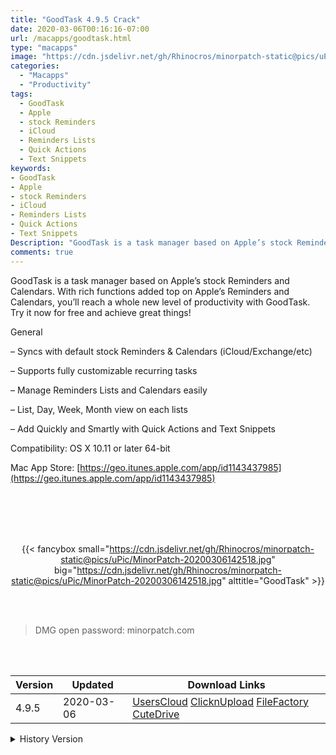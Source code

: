 ```yaml
---
title: "GoodTask 4.9.5 Crack"
date: 2020-03-06T00:16:16-07:00
url: /macapps/goodtask.html
type: "macapps"
image: "https://cdn.jsdelivr.net/gh/Rhinocros/minorpatch-static@pics/uPic/on2q9U.png"
categories:
  - "Macapps"
  - "Productivity"
tags:
  - GoodTask
  - Apple
  - stock Reminders
  - iCloud
  - Reminders Lists
  - Quick Actions
  - Text Snippets
keywords:
- GoodTask
- Apple
- stock Reminders
- iCloud
- Reminders Lists
- Quick Actions
- Text Snippets
Description: "GoodTask is a task manager based on Apple’s stock Reminders and Calendars. With rich functions added top on Apple’s Reminders and Calendars, you’ll reach a whole new level of productivity with GoodTask"
comments: true
---
```


GoodTask is a task manager based on Apple’s stock Reminders and Calendars. With rich functions added top on Apple’s Reminders and Calendars, you’ll reach a whole new level of productivity with GoodTask. Try it now for free and achieve great things!

General

– Syncs with default stock Reminders & Calendars (iCloud/Exchange/etc)

– Supports fully customizable recurring tasks

– Manage Reminders Lists and Calendars easily

– List, Day, Week, Month view on each lists

– Add Quickly and Smartly with Quick Actions and Text Snippets



Compatibility: OS X 10.11 or later 64-bit

Mac App Store: [https://geo.itunes.apple.com/app/id1143437985](https://geo.itunes.apple.com/app/id1143437985)

<br/>
<br/>
<script async src="https://pagead2.googlesyndication.com/pagead/js/adsbygoogle.js"></script>
<ins class="adsbygoogle"
     style="display:block; text-align:center;"
     data-ad-layout="in-article"
     data-ad-format="fluid"
     data-ad-client="ca-pub-8746275014476192"
     data-ad-slot="5144997159"></ins>
<script>
     (adsbygoogle = window.adsbygoogle || []).push({});
</script>
<br/>
<br/>


<center>

{{< fancybox small="https://cdn.jsdelivr.net/gh/Rhinocros/minorpatch-static@pics/uPic/MinorPatch-20200306142518.jpg" big="https://cdn.jsdelivr.net/gh/Rhinocros/minorpatch-static@pics/uPic/MinorPatch-20200306142518.jpg" alttitle="GoodTask" >}}

</center>

<br/>
<br/>


> DMG open password: minorpatch.com

<br/>

<br/>
<div id="history_version" class="history_version">

| Version | Updated | Download Links |
| ---- | ---- | ---- |
| 4.9.5 | 2020-03-06 | [UsersCloud](https://ouo.io/HGjjWd)   [ClicknUpload](https://ouo.io/jvdxwz)   [FileFactory](https://ouo.io/pWdm3j)   [CuteDrive](https://ouo.io/Ip5Zu6) |
<details>
<summary>History Version</summary>

| Version | Updated | Download Links |
| ---- | ---- | ---- |
| 4.6.0 | 2020-02-09 | [UsersCloud](https://ouo.io/Zt8CNHw)   [ClicknUpload](https://ouo.io/x98B2A)   [Mega](https://ouo.io/2QTnJ9)   [CuteDrive](https://ouo.io/9aPyz5) |
</details>

</div>
